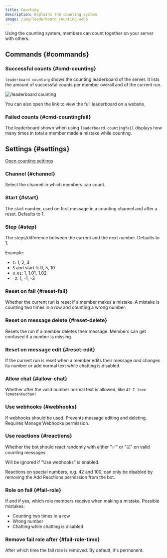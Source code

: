```yaml
---
title: Counting
description: Explains the counting system
image: /img/leaderboard_counting.webp
---
```


Using the counting system, members can count together on your server with others.

## Commands {#commands}

### Successful counts {#cmd-counting}

`leaderboard counting` shows the counting leaderboard of the server. It lists the amount of successful counts per member overall and of the current run.

![/leaderboard counting](/img/leaderboard_counting.webp)

You can also open the link to view the full leaderboard on a website.

### Failed counts {#cmd-countingfail}

The leaderboard shown when using `leaderboard countingfail` displays how many times in total a member made a mistake while counting.

## Settings {#settings}

[Open counting settings](https://tomatenkuchen.com/dashboard/settings#counting)

### Channel {#channel}

Select the channel in which members can count.

### Start {#start}

The start number, used on first message in a counting channel and after a reset. Defaults to 1.

### Step {#step}

The steps/difference between the current and the next number. Defaults to 1.

Example:
- `1`: 1, 2, 3
- `5` and start `0`: 0, 5, 10
- `0.01`: 1, 1.01, 1.02
- `-2`: 1, -1, -3

### Reset on fail {#reset-fail}

Whether the current run is reset if a member makes a mistake. A mistake is counting two times in a row and counting a wrong number.

### Reset on message delete {#reset-delete}

Resets the run if a member deletes their message. Members can get confused if a number is missing.

### Reset on message edit {#reset-edit}

If the current run is reset when a member edits their message *and* changes its number or add normal text while chatting is disabled.

### Allow chat {#allow-chat}

Whether after the valid number normal text is allowed, like `42 I love TomatenKuchen!`

### Use webhooks {#webhooks}

If webhooks should be used. Prevents message editing and deleting. Requires Manage Webhooks permission.

### Use reactions {#reactions}

Whether the bot should react randomly with either "✅" or "☑" on valid counting messages.

Will be ignored if "Use webhooks" is enabled.

Reactions on special numbers, e.g. 42 and 100, can only be disabled by removing the Add Reactions permission from the bot.

### Role on fail {#fail-role}

If and if yes, which role members receive when making a mistake. Possible mistakes:
- Counting two times in a row
- Wrong number
- Chatting while chatting is disabled

### Remove fail role after {#fail-role-time}

After which time the fail role is removed. By default, it's permanent.
